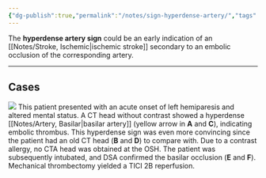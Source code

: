 ```yaml
---
{"dg-publish":true,"permalink":"/notes/sign-hyperdense-artery/","tags":["CT","stroke","stroke/ischemic"],"created":"2023-12-03T21:01:21.936-08:00","updated":"2023-12-03T21:24:16.174-08:00"}
---
```



The **hyperdense artery sign** could be an early indication of an [[Notes/Stroke, Ischemic\|ischemic stroke]] secondary to an embolic occlusion of the corresponding artery. 

---

## Cases


![](https://i.imgur.com/GVt9UVg.jpg)
This patient presented with an acute onset of left hemiparesis and altered mental status. A CT head without contrast showed a hyperdense [[Notes/Artery, Basilar\|basilar artery]] (yellow arrow in **A** and **C**), indicating embolic thrombus. This hyperdense sign was even more convincing since the patient had an old CT head (**B** and **D**) to compare with. Due to a contrast allergy, no CTA head was obtained at the OSH. The patient was subsequently intubated, and DSA confirmed the basilar occlusion (**E** and **F**).  Mechanical thrombectomy yielded a TICI 2B reperfusion.